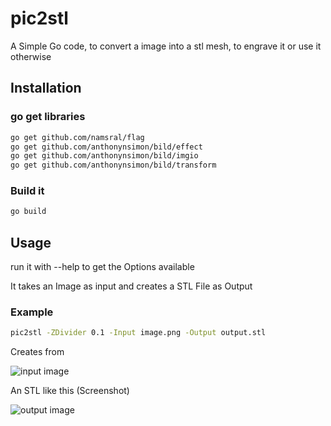 # pic2stl
A Simple Go code, to convert a image into a stl mesh, to engrave it or use it otherwise

## Installation

### go get libraries
```bash 
go get github.com/namsral/flag
go get github.com/anthonynsimon/bild/effect
go get github.com/anthonynsimon/bild/imgio
go get github.com/anthonynsimon/bild/transform
```
### Build it
```bash
go build
```

## Usage

run it with --help to get the Options available

It takes an Image as input and creates a STL File as Output

### Example

```bash 
pic2stl -ZDivider 0.1 -Input image.png -Output output.stl
```

Creates from

![input image](https://github.com/ToasterKTN/pic2stl/image.png "Input Image")

An STL like this  (Screenshot)

![output image](https://github.com/ToasterKTN/pic2stl/screenshot.png "Screenshot Image")

